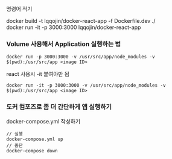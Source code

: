명령어 적기

docker build -t lqqojin/docker-react-app -f Dockerfile.dev ./  
docker run -it -p 3000:3000 lqqojin/docker-react-app

### Volume 사용해서 Application 실행하는 법
~~~
docker run -p 3000:3000 -v /usr/src/app/node_modules -v $(pwd):/usr/src/app <image ID>
~~~
react 사용시 -it 붙여야만 됨
~~~
docker run -it -p 3000:3000 -v /usr/src/app/node_modules -v $(pwd):/usr/src/app <image ID>
~~~

### 도커 컴포즈로 좀 더 간단하게 앱 실행하기
docker-compose.yml 작성하기
~~~
// 실행
docker-compose.yml up
// 중단
docker-compose down
~~~


